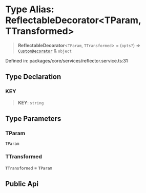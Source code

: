 # Type Alias: ReflectableDecorator\<TParam, TTransformed\>

> **ReflectableDecorator**\<`TParam`, `TTransformed`\> = (`opts?`) => [`CustomDecorator`](../../common/type-aliases/CustomDecorator.md) & `object`

Defined in: packages/core/services/reflector.service.ts:31

## Type Declaration

### KEY

> **KEY**: `string`

## Type Parameters

### TParam

`TParam`

### TTransformed

`TTransformed` = `TParam`

## Public Api
